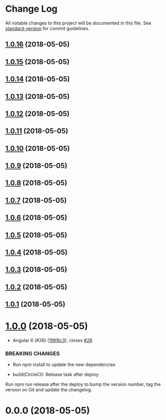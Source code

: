 # Change Log

All notable changes to this project will be documented in this file. See [standard-version](https://github.com/conventional-changelog/standard-version) for commit guidelines.

<a name="1.0.16"></a>
## [1.0.16](https://github.com/ItalianCoders/myBudget-web-frontend/compare/v1.0.15...v1.0.16) (2018-05-05)



<a name="1.0.15"></a>
## [1.0.15](https://github.com/ItalianCoders/myBudget-web-frontend/compare/v1.0.14...v1.0.15) (2018-05-05)



<a name="1.0.14"></a>
## [1.0.14](https://github.com/ItalianCoders/myBudget-web-frontend/compare/v1.0.13...v1.0.14) (2018-05-05)



<a name="1.0.13"></a>
## [1.0.13](https://github.com/ItalianCoders/myBudget-web-frontend/compare/v1.0.12...v1.0.13) (2018-05-05)



<a name="1.0.12"></a>
## [1.0.12](https://github.com/ItalianCoders/myBudget-web-frontend/compare/v1.0.11...v1.0.12) (2018-05-05)



<a name="1.0.11"></a>
## [1.0.11](https://github.com/ItalianCoders/myBudget-web-frontend/compare/v1.0.9...v1.0.11) (2018-05-05)



<a name="1.0.10"></a>
## [1.0.10](https://github.com/ItalianCoders/myBudget-web-frontend/compare/v1.0.9...v1.0.10) (2018-05-05)



<a name="1.0.9"></a>
## [1.0.9](https://github.com/ItalianCoders/myBudget-web-frontend/compare/v1.0.8...v1.0.9) (2018-05-05)



<a name="1.0.8"></a>
## [1.0.8](https://github.com/ItalianCoders/myBudget-web-frontend/compare/v1.0.7...v1.0.8) (2018-05-05)



<a name="1.0.7"></a>
## [1.0.7](https://github.com/ItalianCoders/myBudget-web-frontend/compare/v1.0.6...v1.0.7) (2018-05-05)



<a name="1.0.6"></a>
## [1.0.6](https://github.com/ItalianCoders/myBudget-web-frontend/compare/v1.0.5...v1.0.6) (2018-05-05)



<a name="1.0.5"></a>
## [1.0.5](https://github.com/ItalianCoders/myBudget-web-frontend/compare/v1.0.4...v1.0.5) (2018-05-05)



<a name="1.0.4"></a>
## [1.0.4](https://github.com/ItalianCoders/myBudget-web-frontend/compare/v1.0.2...v1.0.4) (2018-05-05)



<a name="1.0.3"></a>
## [1.0.3](https://github.com/ItalianCoders/myBudget-web-frontend/compare/v1.0.2...v1.0.3) (2018-05-05)



<a name="1.0.2"></a>
## [1.0.2](https://github.com/ItalianCoders/myBudget-web-frontend/compare/v1.0.1...v1.0.2) (2018-05-05)



<a name="1.0.1"></a>
## [1.0.1](https://github.com/ItalianCoders/myBudget-web-frontend/compare/v1.0.0...v1.0.1) (2018-05-05)



<a name="1.0.0"></a>
# [1.0.0](https://github.com/ItalianCoders/myBudget-web-frontend/compare/v0.0.0...v1.0.0) (2018-05-05)


* Angular 6 (#26) ([1f6f8c3](https://github.com/ItalianCoders/myBudget-web-frontend/commit/1f6f8c3)), closes [#26](https://github.com/ItalianCoders/myBudget-web-frontend/issues/26)


### BREAKING CHANGES

* Run npm install to update the new dependencies

* build(CircleCI): Release task after deploy

Run npm run release after the deploy to bump the version number, tag the
version on Git and update the changelog.



<a name="0.0.0"></a>
# 0.0.0 (2018-05-05)
